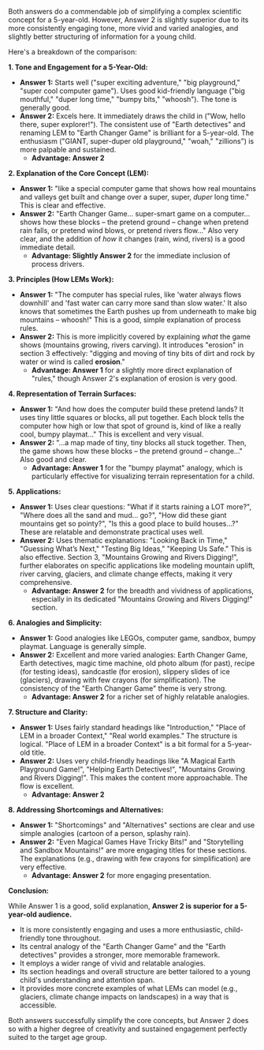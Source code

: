 Both answers do a commendable job of simplifying a complex scientific concept for a 5-year-old. However, Answer 2 is slightly superior due to its more consistently engaging tone, more vivid and varied analogies, and slightly better structuring of information for a young child.

Here's a breakdown of the comparison:

**1. Tone and Engagement for a 5-Year-Old:**

*   **Answer 1:** Starts well ("super exciting adventure," "big playground," "super cool computer game"). Uses good kid-friendly language ("big mouthful," "duper long time," "bumpy bits," "whoosh"). The tone is generally good.
*   **Answer 2:** Excels here. It immediately draws the child in ("Wow, hello there, super explorer!"). The consistent use of "Earth detectives" and renaming LEM to "Earth Changer Game" is brilliant for a 5-year-old. The enthusiasm ("GIANT, super-duper old playground," "woah," "zillions") is more palpable and sustained.
    *   **Advantage: Answer 2**

**2. Explanation of the Core Concept (LEM):**

*   **Answer 1:** "like a special computer game that shows how real mountains and valleys get built and change over a super, super, *duper* long time." This is clear and effective.
*   **Answer 2:** "Earth Changer Game... super-smart game on a computer... shows how these blocks – the pretend ground – change when pretend rain falls, or pretend wind blows, or pretend rivers flow..." Also very clear, and the addition of *how* it changes (rain, wind, rivers) is a good immediate detail.
    *   **Advantage: Slightly Answer 2** for the immediate inclusion of process drivers.

**3. Principles (How LEMs Work):**

*   **Answer 1:** "The computer has special rules, like 'water always flows downhill' and 'fast water can carry more sand than slow water.' It also knows that sometimes the Earth pushes up from underneath to make big mountains – whoosh!" This is a good, simple explanation of process rules.
*   **Answer 2:** This is more implicitly covered by explaining *what* the game shows (mountains growing, rivers carving). It introduces "erosion" in section 3 effectively: "digging and moving of tiny bits of dirt and rock by water or wind is called **erosion**."
    *   **Advantage: Answer 1** for a slightly more direct explanation of "rules," though Answer 2's explanation of erosion is very good.

**4. Representation of Terrain Surfaces:**

*   **Answer 1:** "And how does the computer build these pretend lands? It uses tiny little squares or blocks, all put together. Each block tells the computer how high or low that spot of ground is, kind of like a really cool, bumpy playmat..." This is excellent and very visual.
*   **Answer 2:** "...a map made of tiny, tiny blocks all stuck together. Then, the game shows how these blocks – the pretend ground – change..." Also good and clear.
    *   **Advantage: Answer 1** for the "bumpy playmat" analogy, which is particularly effective for visualizing terrain representation for a child.

**5. Applications:**

*   **Answer 1:** Uses clear questions: "What if it starts raining a LOT more?", "Where does all the sand and mud... go?", "How did these giant mountains get so pointy?", "Is this a good place to build houses...?" These are relatable and demonstrate practical uses well.
*   **Answer 2:** Uses thematic explanations: "Looking Back in Time," "Guessing What’s Next," "Testing Big Ideas," "Keeping Us Safe." This is also effective. Section 3, "Mountains Growing and Rivers Digging!", further elaborates on specific applications like modeling mountain uplift, river carving, glaciers, and climate change effects, making it very comprehensive.
    *   **Advantage: Answer 2** for the breadth and vividness of applications, especially in its dedicated "Mountains Growing and Rivers Digging!" section.

**6. Analogies and Simplicity:**

*   **Answer 1:** Good analogies like LEGOs, computer game, sandbox, bumpy playmat. Language is generally simple.
*   **Answer 2:** Excellent and more varied analogies: Earth Changer Game, Earth detectives, magic time machine, old photo album (for past), recipe (for testing ideas), sandcastle (for erosion), slippery slides of ice (glaciers), drawing with few crayons (for simplification). The consistency of the "Earth Changer Game" theme is very strong.
    *   **Advantage: Answer 2** for a richer set of highly relatable analogies.

**7. Structure and Clarity:**

*   **Answer 1:** Uses fairly standard headings like "Introduction," "Place of LEM in a broader Context," "Real world examples." The structure is logical. "Place of LEM in a broader Context" is a bit formal for a 5-year-old title.
*   **Answer 2:** Uses very child-friendly headings like "A Magical Earth Playground Game!", "Helping Earth Detectives!", "Mountains Growing and Rivers Digging!". This makes the content more approachable. The flow is excellent.
    *   **Advantage: Answer 2**

**8. Addressing Shortcomings and Alternatives:**

*   **Answer 1:** "Shortcomings" and "Alternatives" sections are clear and use simple analogies (cartoon of a person, splashy rain).
*   **Answer 2:** "Even Magical Games Have Tricky Bits!" and "Storytelling and Sandbox Mountains!" are more engaging titles for these sections. The explanations (e.g., drawing with few crayons for simplification) are very effective.
    *   **Advantage: Answer 2** for more engaging presentation.

**Conclusion:**

While Answer 1 is a good, solid explanation, **Answer 2 is superior for a 5-year-old audience.**

*   It is more consistently engaging and uses a more enthusiastic, child-friendly tone throughout.
*   Its central analogy of the "Earth Changer Game" and the "Earth detectives" provides a stronger, more memorable framework.
*   It employs a wider range of vivid and relatable analogies.
*   Its section headings and overall structure are better tailored to a young child's understanding and attention span.
*   It provides more concrete examples of what LEMs can model (e.g., glaciers, climate change impacts on landscapes) in a way that is accessible.

Both answers successfully simplify the core concepts, but Answer 2 does so with a higher degree of creativity and sustained engagement perfectly suited to the target age group.